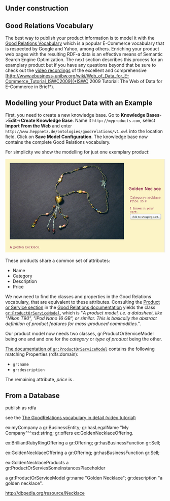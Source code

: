## Under construction

## Good Relations Vocabulary
The best way to publish your product information is to model it with the [Good Relations Vocabulary](http://www.heppnetz.de/projects/goodrelations/) which is a popular E-Commerce vocabulary that is respected by Google and Yahoo, among others. Enriching your product web pages with the resulting RDF-a data is an effective means of Semantic Search Engine Optimization.
The next section describes this process for an examplary product but if you have any questions beyond that be sure to check out the [video recordings](http://www.ebusiness-unibw.org/wiki/Web_of_Data_for_E-Commerce_Tutorial_ISWC2009#Video_Recording_of_the_Event) of the excellent and comprehensive [http://www.ebusiness-unibw.org/wiki/Web_of_Data_for_E-Commerce_Tutorial_ISWC2009](*ISWC 2009 Tutorial: The Web of Data for E-Commerce in Brief*).

## Modelling your Product Data with an Example

First, you need to create a new knowledge base. Go to **Knowledge Bases**->**Edit**->**Create Knowledge Base**. Name it `http://myproducts.com`, select **Import From the Web** and enter `http://www.heppnetz.de/ontologies/goodrelations/v1.owl` into the location field. Click on **Save Model Configuration**. The knowledge base now contains the complete Good Relations vocabulary. 

For simplicity we show the modelling for just one exemplary product:

![Example Product Neclace](images/necklace_without_navigation.png)

These products share a common set of attributes:
- Name
- Category
- Description
- Price

We now need to find the classes and properties in the Good Relations vocabulary, that are equivalent to these attributes. Consulting the [Product or Service section](http://wiki.goodrelations-vocabulary.org/Documentation/Product_or_Service) in the [Good Relations documentation](<http://wiki.goodrelations-vocabulary.org/Documentation>) yields the class [`gr:ProductOrServiceModel`](http://www.heppnetz.de/ontologies/goodrelations/v1.html#ProductOrServiceModel), which is "*A product model, i.e. a datasheet, like "Nikon T90", "iPod Nano 16 GB", or similar. This is basically the abstract definition of product features for mass-produced commodities.*".

Our product model now needs two classes, gr:ProductOrServiceModel being one and and one for the *category* or *type of product* being the other.

[The documentation of `gr:ProductOrServiceModel`](http://www.heppnetz.de/ontologies/goodrelationsv1.html#ProductOrServiceModel) contains the following matching Properties (rdfs:domain):
- `gr:name`
- `gr:description`

The remaining attribute, *price* is .

## From a Database

publish as rdfa

see the [The GoodRelations vocabulary in detail (video tutorial)](http://vimeo.com/8118439)

ex:myCompany
 a gr:BusinessEntity;
 gr:hasLegalName "My Company"^^xsd:string;
 gr:offers ex:GoldenNecklaceOffering.

ex:BrilliantRubyRingOffering
a gr:Offering;
gr:hasBusinessFunction gr:Sell;

ex:GoldenNecklaceOffering
a gr:Offering;
gr:hasBusinessFunction gr:Sell;

ex:GoldenNecklaceProducts
 a gr:ProductOrServiesSomeInstancesPlaceholder

 a gr:ProductOrServiceModel
 gr:name "Golden Necklace";
 gr:description "a golden necklace".

http://dbpedia.org/resource/Necklace